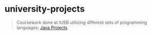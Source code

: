 # university-projects
> Coursework done at IUSB utilizing different sets of programming languages:
[Java Projects](https://github.com/AndrewWHans/javaProjects)
